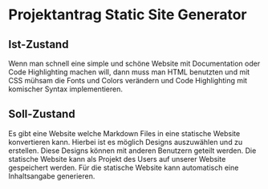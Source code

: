 # Projektantrag Static Site Generator

## Ist-Zustand

Wenn man schnell eine simple und schöne Website mit Documentation oder Code Highlighting machen will, dann muss man HTML
benutzten und mit CSS mühsam die Fonts und Colors verändern und Code Highlighting mit komischer Syntax implementieren.

## Soll-Zustand

Es gibt eine Website welche Markdown Files in eine statische Website konvertieren kann. Hierbei ist es möglich Designs auszuwählen und zu erstellen. Diese Designs können mit anderen Benutzern geteilt werden. Die statische Website kann als Projekt des Users auf unserer Website gespeichert werden. Für die statische Website kann automatisch eine Inhaltsangabe generieren.